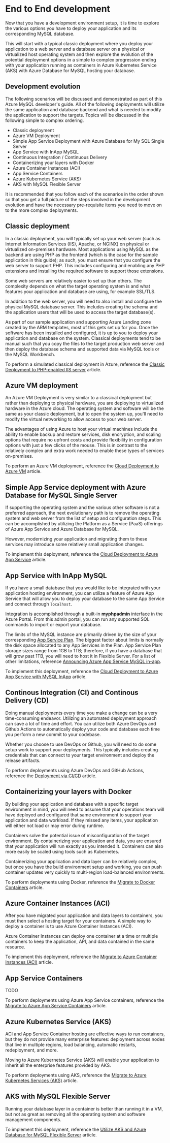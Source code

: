 # End to End development

Now that you have a development environment setup, it is time to explore the various options you have to deploy your application and its corresponding MySQL database.  

This will start with a typical classic deployment where you deploy your application to a web server and a database server on a physical or virtualized host operating system and then explore the evolution of the potential deployment options in a simple to complex progression ending with your application running as containers in Azure Kubernetes Service (AKS) with Azure Database for MySQL hosting your database.

## Development evolution

The following scenarios will be discussed and demonstrated as part of this Azure MySQL developer's guide.  All of the following deployments will utilize the same application and database backend and what is needed to modify the application to support the targets. Topics will be discussed in the following simple to complex ordering.

- Classic deployment
- Azure VM Deployment
- Simple App Service Deployment with Azure Database for My SQL Single Server
- App Service with InApp MySQL
- Continuous Integration / Continuous Delivery
- Containerizing your layers with Docker
- Azure Container Instances (ACI)
- App Service Containers
- Azure Kubernetes Service (AKS)
- AKS with MySQL Flexible Server

It is recommended that you follow each of the scenarios in the order shown so that you get a full picture of the steps involved in the development evolution and have the necessary pre-requisite items you need to move on to the more complex deployments.

## Classic deployment

In a classic deployment, you will typically set up your web server (such as Internet Information Services (IIS), Apache, or NGINX) on physical or virtualized on-premises hardware.  Most applications using MySQL as the backend are using PHP as the frontend (which is the case for the sample application in this guide); as such, you must ensure that you configure the web server to support PHP.  This includes configuring and enabling any PHP extensions and installing the required software to support those extensions.

Some web servers are relatively easier to set up than others.  The complexity depends on what the target operating system is and what features your application and database are using, for example SSL/TLS.

In addition to the web server, you will need to also install and configure the physical MySQL database server.  This includes creating the schema and the application users that will be used to access the target database(s).

As part of our sample application and supporting Azure Landing zone created by the ARM templates, most of this gets set up for you.  Once the software has been installed and configured, it is up to you to deploy your application and database on the system.  Classical deployments tend to be manual such that you copy the files to the target production web server and then deploy the database schema and supported data via MySQL tools or the MySQL Workbench.

To perform a simulated classical deployment in Azure, reference the [Classic Deployment to PHP-enabled IIS server](./../artifacts/01-ClassicDeploy/README.md) article.

## Azure VM deployment

An Azure VM Deployment is very similar to a classical deployment but rather than deploying to physical hardware, you are deploying to virtualized hardware in the Azure cloud.  The operating system and software will be the same as your classic deployment, but to open the system up, you'll need to modify the virtual networking to allow access to your web server.

The advantages of using Azure to host your virtual machines include the ability to enable backup and restore services, disk encryption, and scaling options that require no upfront costs and provide flexibility in configuration options with just a few clicks of the mouse.  This is in contrast to the relatively complex and extra work needed to enable these types of services on-premises.

To perform an Azure VM deployment, reference the [Cloud Deployment to Azure VM](./../artifacts/02-01-CloudDeploy-Vm/README.md) article.

## Simple App Service deployment with Azure Database for MySQL Single Server

If supporting the operating system and the various other software is not a preferred approach, the next evolutionary path is to remove the operating system and web server from the list of setup and configuration steps. This can be accomplished by utilizing the Platform as a Service (PaaS) offerings of Azure App Service and Azure Database for MySQL.

However, modernizing your application and migrating them to these services may introduce some relatively small application changes.

To implement this deployment, reference the [Cloud Deployment to Azure App Service](./../artifacts/02-02-CloudDeploy-AppSvc/README.md) article.

## App Service with InApp MySQL

If you have a small database that you would like to be integrated with your application hosting environment, you can utilize a feature of Azure App Service that will allow you to deploy your database to the same App Service and connect through `localhost`.

Integration is accomplished through a built-in **myphpadmin** interface in the Azure Portal.  From this admin portal, you can run any supported SQL commands to import or export your database.

The limits of the MySQL instance are primarily driven by the size of your corresponding [App Service Plan](https://azure.microsoft.com/en-us/pricing/details/app-service/windows/).  The biggest factor about limits is normally the disk space allocated to any App Services in the Plan.  App Service Plan storage sizes range from 1GB to 1TB; therefore, if you have a database that will grow past 1TB, you will need to host it in Flexible Server.  For a list of other limitations, reference [Announcing Azure App Service MySQL in-app](https://azure.microsoft.com/en-us/blog/mysql-in-app-preview-app-service/).

To implement this deployment, reference the [Cloud Deployment to Azure App Service with MySQL InApp](./../artifacts/02-03-CloudDeploy-InApp/README.md) article.

## Continous Integration (CI) and Continous Delivery (CD)

Doing manual deployments every time you make a change can be a very time-consuming endeavor.  Utilizing an automated deployment approach can save a lot of time and effort.  You can utilize both Azure DevOps and Github Actions to automatically deploy your code and database each time you perform a new commit to your codebase.

Whether you choose to use DevOps or Github, you will need to do some setup work to support your deployments.  This typically includes creating credentials that can connect to your target environment and deploy the release artifacts.

To perform deployments using Azure DevOps and GitHub Actions, reference the [Deployment via CI/CD](./../artifacts/02-04-CloudDeploy-CICD/README.md) article.

## Containerizing your layers with Docker

By building your application and database with a specific target environment in mind, you will need to assume that your operations team will have deployed and configured that same environment to support your application and data workload.  If they missed any items, your application will either not load or may error during runtime.

Containers solve the potential issue of misconfiguration of the target environment.  By containerizing your application and data, you are ensured that your application will run exactly as you intended it. Containers can also more easily be scaled using tools such as Kubernetes.

Containerizing your application and data layer can be relatively complex, but once you have the build environment setup and working, you can push container updates very quickly to multi-region load-balanced environments.

To perform deployments using Docker, reference the [Migrate to Docker Containers](./../artifacts/03-00-Docker/README.md) article.

## Azure Container Instances (ACI)

After you have migrated your application and data layers to containers, you must then select a hosting target for your containers.  A simple way to deploy a container is to use Azure Container Instances (ACI).

Azure Container Instances can deploy one container at a time or multiple containers to keep the application, API, and data contained in the same resource.

To implement this deployment, reference the [Migrate to Azure Container Instances (ACI)](./../artifacts/03-01-CloudDeploy-ACI/README.md) article.

## App Service Containers

TODO

To perform deployments using Azure App Service containers, reference the [Migrate to Azure App Service Containers](./../artifacts/03-02-CloudDeploy-AppService-Container/README.md) article.

## Azure Kubernetes Service (AKS)

ACI and App Service Container hosting are effective ways to run containers, but they do not provide many enterprise features: deployment across nodes that live in multiple regions, load balancing, automatic restarts, redeployment, and more.

Moving to Azure Kubernetes Service (AKS) will enable your application to inherit all the enterprise features provided by AKS.

To perform deployments using AKS, reference the [Migrate to Azure Kubernetes Services (AKS)](./../artifacts/04-AKS/README.md) article.

## AKS with MySQL Flexible Server

Running your database layer in a container is better than running it in a VM, but not as great as removing all the operating system and software management components.

To implement this deployment, reference the [Utilize AKS and Azure Database for MySQL Flexible Server](./../artifacts/05-CloudDeploy-MySQLFlex/README.md) article.
